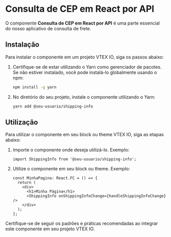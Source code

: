 # Consulta de CEP em React por API

O componente **Consulta de CEP em React por API** é uma parte essencial do nosso aplicativo de consulta de frete.

## Instalação

Para instalar o componente em um projeto VTEX IO, siga os passos abaixo:

1. Certifique-se de estar utilizando o Yarn como gerenciador de pacotes. Se não estiver instalado, você pode instalá-lo globalmente usando o npm:

    ```bash
    npm install -g yarn
    ```

2. No diretório do seu projeto, instale o componente utilizando o Yarn:

    ```bash
    yarn add @seu-usuario/shipping-info
    ```

## Utilização

Para utilizar o componente em seu block ou theme VTEX IO, siga as etapas abaixo:

1. Importe o componente onde deseja utilizá-lo. Exemplo:

    ```tsx
    import ShippingInfo from '@seu-usuario/shipping-info';
    ```

2. Utilize o componente em seu block ou theme. Exemplo:

    ```tsx
    const MinhaPagina: React.FC = () => {
      return (
        <div>
          <h1>Minha Página</h1>
          <ShippingInfo onShippingInfoChange={handleShippingInfoChange} />
        </div>
      );
    };
    ```

Certifique-se de seguir os padrões e práticas recomendadas ao integrar este componente em seu projeto VTEX IO.
